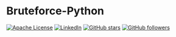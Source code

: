 # Bruteforce-Python
 
 
[![Apache License][license-shield]][license-url]
[![LinkedIn][linkedin-shield]][linkedin-url]  <a href="https://github.com/AdityaBhalsod/Bruteforce-Python/"><img alt="GitHub stars" src="https://img.shields.io/github/stars/AdityaBhalsod/Bruteforce-Python?style=social"></a> <a href="https://github.com/AdityaBhalsod/Bruteforce-Python/"><img alt="GitHub followers" src="https://img.shields.io/github/followers/AdityaBhalsod?color=Black&label=Follow&style=social"></a>
 
 









[license-shield]: https://img.shields.io/github/license/AdityaBhalsod/Bruteforce-Python.svg?style=flat&logo=apache
[license-url]: https://github.com/AdityaBhalsod/Bruteforce-Python/blob/master/LICENSE
[linkedin-shield]: https://img.shields.io/badge/-LinkedIn-black.svg?style=flat&logo=linkedin&colorB=555
[linkedin-url]: https://linkedin.com/in/AdityaBhalsod/

